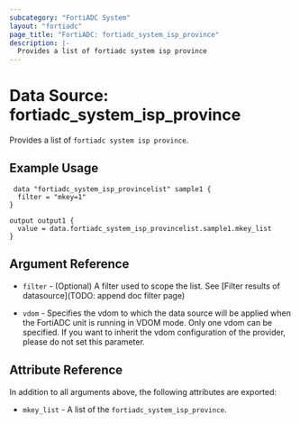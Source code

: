 ```yaml
---
subcategory: "FortiADC System"
layout: "fortiadc"
page_title: "FortiADC: fortiadc_system_isp_province"
description: |-
  Provides a list of fortiadc system isp province
---
```


# Data Source: fortiadc_system_isp_province
Provides a list of `fortiadc system isp province`.

## Example Usage

```hcl
 data "fortiadc_system_isp_provincelist" sample1 {
  filter = "mkey=1"
}

output output1 {
  value = data.fortiadc_system_isp_provincelist.sample1.mkey_list
}
```

## Argument Reference

* `filter` - (Optional) A filter used to scope the list. See [Filter results of datasource](TODO: append doc filter page)

* `vdom` - Specifies the vdom to which the data source will be applied when the FortiADC unit is running in VDOM mode. Only one vdom can be specified. If you want to inherit the vdom configuration of the provider, please do not set this parameter.

## Attribute Reference

In addition to all arguments above, the following attributes are exported:

* `mkey_list` -  A list of the `fortiadc_system_isp_province`.
